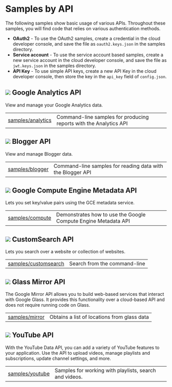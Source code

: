 # Samples by API
The following samples show basic usage of various APIs. Throughout these samples, you will find code that relies on various authentication methods.
- **OAuth2** - To use the OAuth2 samples, create a credential in the cloud developer console, and save the file as `oauth2.keys.json` in the samples directory.
- **Service account** - To use the service account based samples, create a new service account in the cloud developer console, and save the file as `jwt.keys.json` in the samples directory.
- **API Key** - To use simple API keys, create a new API Key in the cloud developer console, then store the key in the `api_key` field of `config.json`.


## ![](http://www.google.com/images/icons/product/analytics-32.png) Google Analytics API

View and manage your Google Analytics data.

<!--Documentation for the Google Analytics API in
[JSDoc](http://google.github.io/google-api-nodejs-client/classes/_apis_analytics_v3_.analytics.html).-->


<table>
  <tr>
    <td><a href="analytics">samples/analytics</a></td>
    <td>Command-line samples for producing reports with the Analytics API</td>
  </tr>
</table>

## ![](http://www.google.com/images/icons/product/blogger-32.png) Blogger API

View and manage Blogger data.

<!--Documentation for the Blogger API in
[JSDoc](http://google.github.io/google-api-nodejs-client/classes/_apis_blogger_v3_.blogger.html).-->

<table>
  <tr>
    <td><a href="blogger">samples/blogger</a></td>
    <td>Command-line samples for reading data with the Blogger API</td>
  </tr>
</table>

## ![](https://www.google.com/images/icons/product/compute_engine-32.png) Google Compute Engine Metadata API

Lets you set key/value pairs using the GCE metadata service.

<!--Documentation for the Google Compute Engine Metadata API in
[JSDoc](http://google.github.io/google-api-nodejs-client/classes/_apis_compute_v1_.compute.html).-->

<table>
  <tr>
    <td><a href="compute">samples/compute</a></td>
    <td>Demonstrates how to use the Google Compute Engine Metadata API</td>
  </tr>
</table>

## ![](http://www.google.com/images/icons/product/customsearch-32.png) CustomSearch API

Lets you search over a website or collection of websites.

<!--Documentation for the CustomSearch API in
[JSDoc](http://google.github.io/google-api-nodejs-client/classes/_apis_customsearch_v1_.customsearch.html).-->

<table>
  <tr>
    <td><a href="customsearch">samples/customsearch</a></td>
    <td>Search from the command-line</td>
  </tr>
</table>


## ![](http://www.google.com/images/icons/product/search-32.png) Glass Mirror API

The Google Mirror API allows you to build web-based services that interact with Google Glass. It provides this functionality over a cloud-based API and does not require running code on Glass.

<!--Documentation for the Glass Mirror API in
[JSDoc](http://google.github.io/google-api-nodejs-client/classes/_apis_mirror_v1_.mirror.html).-->

<table>
  <tr>
    <td><a href="mirror">samples/mirror</a></td>
    <td>Obtains a list of locations from glass data</td>
  </tr>
</table>

## ![](http://www.google.com/images/icons/product/youtube-32.png) YouTube API

With the YouTube Data API, you can add a variety of YouTube features to your application. Use the API to upload videos, manage playlists and subscriptions, update channel settings, and more.

<!--Documentation for the YouTube Data API in
[JSDoc](http://google.github.io/google-api-nodejs-client/classes/_apis_youtube_v3_.youtube.html).-->

<table>
  <tr>
    <td><a href="youtube">samples/youtube</a></td>
    <td>Samples for working with playlists, search and videos.</td>
  </tr>
</table>
